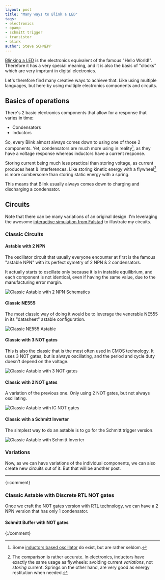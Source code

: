 ```yaml
---
layout: post
title: "Many ways to Blink a LED"
tags:
- electronics
- opamp
- schmitt trigger
- transistor
- blink
author: Steve SCHNEPP
---
```


[Blinking a LED](https://docs.arduino.cc/built-in-examples/basics/Blink) is the
electronics equivalent of the famous "Hello World!". Therefore it has a very
special meaning, and it is also the basis of "clocks" which are very imprtant
in digital electronics.

Let's therefore find many creative ways to achieve that. Like using multiple
languages, but here by using multiple electronics components and circuits.

## Basics of operations

There's 2 basic electronics components that allow for a response that varies in time:

* Condensators
* Inductors

So, every Blink almost always comes down to using one of those 2 components.
Yet, condensators are much more using in reality[^1], as they have a voltage
response whereas inductors have a current response.

Storing current being much less practical than storing voltage, as current
produces heat & interferences. Like storing kinetic energy with a flywheel[^2]
is more cumbersome than storing static energy with a spring.

[^1]: Some [inductors based oscillator](https://en.wikipedia.org/wiki/Royer_oscillator) do exist, but are rather seldom.

[^2]: The comparison is rather accurate. In electronics, inductors have exactly the same usage as flywheels: avoiding current *variations*, not *storing* current. Springs on the other hand, are very good as energy restitution when needed.

This means that Blink usually always comes down to charging and discharging a
condensator.

## Circuits 

Note that there can be many variations of an original design. I'm leveraging
the awesome [interactive simulation from Falstad](https://falstad.com/circuit)
to illustrate my circuits.


### Classic Circuits

#### Astable with 2 NPN

The oscillator circuit that usually everyone encounter at first is the famous
"astable NPN" with its perfect symetry of 2 NPN & 2 condensators.

It actually starts to oscillate only because it is in instable equilibrium, and
each component is not identical, even if having the same value, due to the
manufacturing error margin.

![Classic Astable with 2 NPN Schematics](../../../assets/images/circuit-20220515-1716.svg)

#### Classic NE555

The most classic way of doing it would be to leverage the venerable NE555 in its
"datasheet" astable configuration.


![Classic NE555 Astable](../../../assets/images/circuit-20220515-1739.svg)


#### Classic with 3 NOT gates

This is also the classic that is the most often used in CMOS technology. It
uses 3 NOT gates, but is always oscillating, and the period and cycle duty
doesn't depend on the voltage.

![Classic Astable with 3 NOT gates](../../../assets/images/circuit-20220530-2107.svg)

#### Classic with 2 NOT gates

A variation of the previous one. Only using 2 NOT gates, but not always oscillating.

![Classic Astable with IC NOT gates](../../../assets/images/circuit-20220515-1810.svg)

#### Classic with a Schmitt Inverter

The simplest way to do an astable is to go for the Schmitt trigger version.

![Classic Astable with Schmitt Inverter](../../../assets/images/circuit-20220515-1815.svg)

### Variations

Now, as we can have variations of the individual components, we can also create
new circuits out of it. But that will be another post.

---

{::comment}
### Classic Astable with Discrete RTL NOT gates

Once we craft the NOT gates version with [RTL technology](https://en.wikipedia.org/wiki/Resistor%E2%80%93transistor_logic), we can have a 2 NPN
version that has only 1 condensator.


#### Schmitt Buffer with NOT gates
{:/comment}


